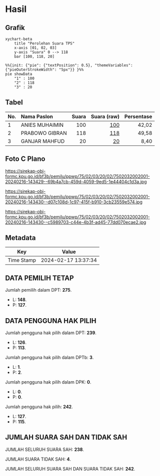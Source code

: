 # Hasil

## Grafik

```mermaid
xychart-beta
    title "Perolehan Suara TPS"
    x-axis [01, 02, 03]
    y-axis "Suara" 0 --> 118
    bar [100, 118, 20]
```

```mermaid
%%{init: {"pie": {"textPosition": 0.5}, "themeVariables": {"pieOuterStrokeWidth": "5px"}} }%%
pie showData
    "1" : 100
    "2" : 118
    "3" : 20
```

## Tabel

| No. | Nama Paslon    | Suara | Suara (raw) | Persentase |
|:--- |:-------------- | -----:| -----------:| ----------:|
| 1   | ANIES MUHAIMIN | 100   | [100][p-1]  | 42,02      |
| 2   | PRABOWO GIBRAN | 118   | [118][p-2]  | 49,58      |
| 3   | GANJAR MAHFUD  | 20    | [20][p-3]   | 8,40       |


[p-1]: https://github.com/gigit-pemilu/pemilu-2024-75-gorontalo/blob/main/pilpres/hitung-suara/sub/75-gorontalo/sub/02-boalemo/sub/03-dulupi/sub/2002-tabongo/sub/001-tps/sub/paslon-1.txt
[p-2]: https://github.com/gigit-pemilu/pemilu-2024-75-gorontalo/blob/main/pilpres/hitung-suara/sub/75-gorontalo/sub/02-boalemo/sub/03-dulupi/sub/2002-tabongo/sub/001-tps/sub/paslon-2.txt
[p-3]: https://github.com/gigit-pemilu/pemilu-2024-75-gorontalo/blob/main/pilpres/hitung-suara/sub/75-gorontalo/sub/02-boalemo/sub/03-dulupi/sub/2002-tabongo/sub/001-tps/sub/paslon-3.txt

## Foto C Plano

https://sirekap-obj-formc.kpu.go.id/bf3b/pemilu/ppwp/75/02/03/20/02/7502032002001-20240216-143429--69b4a7cb-459d-4059-9ed5-1e44404c1d3a.jpg

https://sirekap-obj-formc.kpu.go.id/bf3b/pemilu/ppwp/75/02/03/20/02/7502032002001-20240216-143430--d07c108d-1c97-415f-b910-3cb23559e574.jpg

https://sirekap-obj-formc.kpu.go.id/bf3b/pemilu/ppwp/75/02/03/20/02/7502032002001-20240216-143430--c5989703-c44e-4b3f-ad45-77dd070ecae2.jpg


## Metadata

| Key        | Value               |
| ---------- | ------------------- |
| Time Stamp | 2024-02-17 13:37:34 |


## DATA PEMILIH TETAP

Jumlah pemilih dalam DPT: **275**.
 * L: **148**.
 * P: **127**.

## DATA PENGGUNA HAK PILIH

Jumlah pengguna hak pilih dalam DPT: **239**.
 * L: **126**.
 * P: **113**.

Jumlah pengguna hak pilih dalam DPTb: **3**.
 * L: **1**.
 * P: **2**.

Jumlah pengguna hak pilih dalam DPK: **0**.
 * L: **0**.
 * P: **0**.

Jumlah pengguna hak pilih: **242**.
 * L: **127**.
 * P: **115**.

## JUMLAH SUARA SAH DAN TIDAK SAH

JUMLAH SELURUH SUARA SAH: **238**.

JUMLAH SUARA TIDAK SAH: **4**.

JUMLAH SELURUH SUARA SAH DAN SUARA TIDAK SAH: **242**.


